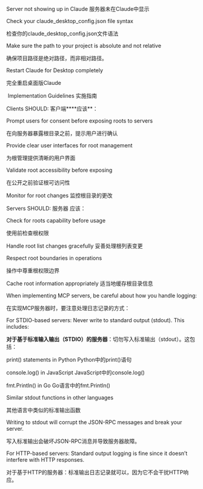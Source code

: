 Server not showing up in Claude 服务器未在Claude中显示



Check your claude_desktop_config.json file syntax

检查你的claude_desktop_config.json文件语法

Make sure the path to your project is absolute and not relative

确保项目路径是绝对路径，而非相对路径。

Restart Claude for Desktop completely

完全重启桌面版Claude

​
Implementation Guidelines 实施指南

Clients SHOULD: 客户端****应该**：

Prompt users for consent before exposing roots to servers

在向服务器暴露根目录之前，提示用户进行确认

Provide clear user interfaces for root management

为根管理提供清晰的用户界面

Validate root accessibility before exposing

在公开之前验证根可访问性

Monitor for root changes 监控根目录的更改

Servers SHOULD: 服务器 应该：

Check for roots capability before usage

使用前检查根权限

Handle root list changes gracefully 妥善处理根列表变更

Respect root boundaries in operations

操作中尊重根权限边界

Cache root information appropriately 适当地缓存根目录信息

When implementing MCP servers, be careful about how you handle logging:

在实现MCP服务器时，要注意处理日志记录的方式：

For STDIO-based servers: Never write to standard output (stdout). This includes:

**对于基于标准输入输出（STDIO）的服务器**：切勿写入标准输出（stdout）。这包括：

print() statements in Python Python中的print()语句

console.log() in JavaScript JavaScript中的console.log()

fmt.Println() in Go Go语言中的fmt.Println()

Similar stdout functions in other languages

其他语言中类似的标准输出函数

Writing to stdout will corrupt the JSON-RPC messages and break your server.

写入标准输出会破坏JSON-RPC消息并导致服务器故障。

For HTTP-based servers: Standard output logging is fine since it doesn’t interfere with HTTP responses.

对于基于HTTP的服务器：标准输出日志记录就可以，因为它不会干扰HTTP响应。



